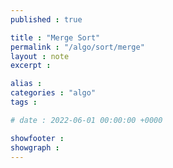 ```yaml
---
published : true

title : "Merge Sort"
permalink : "/algo/sort/merge"
layout : note
excerpt : 

alias : 
categories : "algo"
tags : 

# date : 2022-06-01 00:00:00 +0000

showfooter : 
showgraph : 
---
```


